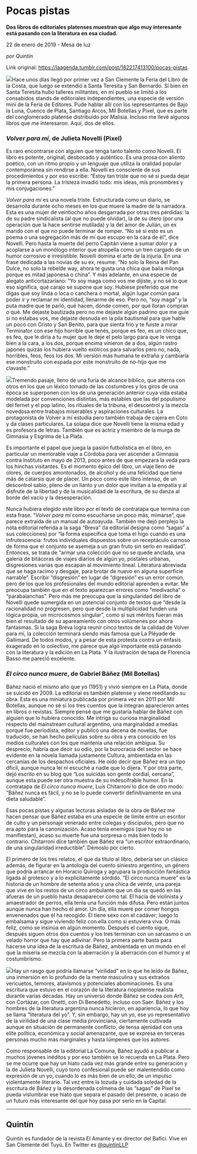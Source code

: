 # Pocas pistas

**Dos libros de editoriales platenses muestran que algo muy interesante está pasando con la literatura en esa ciudad.**

22 de enero de 2019 - Mesa de luz

_por Quintín_

Link original: https://laagenda.tumblr.com/post/182217413100/pocas-pistas

![](https://64.media.tumblr.com/c6cd0ff967c89dff7e7bed8f1d8b1458/tumblr_plqkd7xShh1u3lb1ko2_1280.jpg)Hace unos días llegó por primer vez a San Clemente la Feria del Libro de la Costa, que luego se extendió a Santa Teresita y San Bernardo. Si bien en Santa Teresita hubo talleres militantes, en mi pueblo se limitó a los consabidos stands de editoriales independientes, una especie de versión mini de la Feria de Editores. Pude hablar allí con los representantes de Bajo la Luna, Cuenco de Plata, Santiago Arcos, Mil Botellas y Pixel, que es parte del conglomerado platense distribuido por Malisia. Incluso me llevé algunos libros que me interesaron. Aquí, dos de ellos.


### *Volver para mí*, de Julieta Novelli (Pixel)

Es raro encontrarse con alguien que tenga tanto talento como Novelli. El libro es potente, original, desbocado y auténtico. Es una prosa con aliento poético, con un ritmo propio y un lenguaje que utiliza la oralidad popular contemporánea sin rendirse a ella. Novelli es consciente de sus procedimientos y por eso escribe: “Estoy tan triste que no sé si pueda dejar la primera persona. La tristeza invadió todo: mis ideas, mis pronombres y mis conjugaciones.” 


*Volver para mí* es una novela triste. Estructurada como un diario, se desarrolla durante ocho meses en los que muere la madre de la narradora. Esta es una mujer de veintiocho años desgarrada por otras tres pérdidas: la de su padre sindicalista (al que no puede olvidar), la de su útero (por una operación que la hace sentirse mutilada) y la del amor de Julián, un ex marido con el que no puede terminar de romper. “No sé si esto es un poema o una segregación más de mí que escupo en la cara de él”, dice Novelli. Pero hasta la muerte del perro Capitán viene a sumar dolor y a acoplarse a un monólogo interior que atropella como un tren cargado de un humor corrosivo e irresistible. Novelli domina el arte de la injuria. En una frase dedicada a las novias de su ex, resume: “No solo la Reina del Pan Dulce, no solo la rebelde way, ahora te gusta una chica que baila milonga porque es mitad japonesa o china”. Y más adelante, en una especie de alegato anticortazariano: “Yo soy maga como vos me dijiste, y no sé lo que eso significa, qué carajo se supone que soy. Hubiese preferido que me digas que soy linda o loca o canchera o mortal, algún lugar común para poder ir y reclamar mi identidad, llenarme de eso. Pero no, “soy maga” y la puta madre que te parió, qué hacen, dónde comen, por qué lloran compran o qué. Me dejaste bautizada pero no me dejaste algún padrino que me guíe si no estabas vos, me dejaste desnuda en la pila bautismal para que hable un poco con Cristo y San Benito, para que sienta frío y te fuiste a mirar Terminator con ese hijo horrible que tenés, porque es feo, es un chico que, es feo, que le diría a tu mujer que le deje el pelo largo para que le venga bien a la cara, a los dos, porque encima vinieron de a dos, algún rastro japonés quizás los hubiera vuelto exóticos para salvarlos pero no, nada, horribles, feos, feos los dos. Mi versión más humana te extraña y cambiaría ese monstruito con espada por este monstruito de no-hijo que me clavaste.”


![](https://64.media.tumblr.com/311736f8c253c64f6e97a14ba35bd2e1/tumblr_inline_plqkxlGFd61t6q87u_250.jpg)Tremendo pasaje, lleno de una furia de alcance bíblico, que alterna con otros en los que un léxico tomado de las costumbres y los giros de una época se superponen con los de una generación anterior cuya vida estaba modelada por convenciones distintas, más estables que las del populismo del fernet y el pop latino, los rituales de la tribuna, el descontrol y la mezcla novedosa entre trabajos miserables y aspiraciones culturales. La protagonista de Volver a mí estudia pero también trabaja de cajera en Coto y da clases particulares. La solapa dice que Novelli tiene la misma edad y es profesora de letras. También que es actriz y miembro de la murga de Gimnasia y Esgrima de La Plata. 


Es importante el papel que juega la pasión futbolística en el libro, en particular un memorable viaje a Córdoba para ver ascender a Gimnasia contra Instituto en mayo de 2013, poco antes de que empezara la veda para los hinchas visitantes. Es el momento épico del libro, un viaje lleno de olores, de cuerpos amontonados, de alcohol y de una felicidad que tiene más de catarsis que de placer. Un poco como este libro intenso, de un descontrol sabio, pleno de un llanto y un dolor que invitan a la empatía y al disfrute de la libertad y de la musicalidad de la escritura, de su danza al borde del vacío y la desesperación.


Nunca hubiera elegido este libro por el texto de contratapa que termina con esta frase. “*Volver para mí* como escucharse un poco más, mimarse”, que parece extraída de un manual de autoayuda. También me dejó perplejo la nota editorial referida a la saga “Breva” (la editorial designa como “sagas” a sus colecciones) por “la forma específica que toma el higo cuando es una infrutescencia: frutos individuales dispuestos sobre un receptáculo carnoso de forma que el conjunto se asemeja a un gran fruto sin serlo en realidad”. Entonces, se trata de “armar una colección que no se quede anclada, una galería de bitácoras de viajes diarios de algún yo, postales urbanas, disgresiones varias que escapan al movimiento lineal. Literatura abreviada que se haga racimo y desgaje, para brotar de nuevo en alguna superficie narrable”. Escribir “disgresión” en lugar de “digresión” es un error común, pero de los que los profesionales del mundo editorial aprenden a evitar. Me preocupa también que en el texto aparezcan errores como “medivacha” o “parabalanchas”. Pero más me preocupa que la singularidad del libro de Novelli quede sumergida en un potencial conjunto de textos que “desde la racionalidad no progresen, pero que desde la multiplicidad funden una lógica propia, un microcosmos singular”, como si sus méritos fueran más bien el resultado de su apareamiento con otros volúmenes por ahora fantasmas. Si la saga Breva logra reunir cinco textos de la calidad de Volver para mí, la colección terminará siendo más famosa que La Pléyade de Gallimard. De todos modos, y a pesar de esta protesta contra un énfasis exagerado en lo colectivo, me parece que algo importante está pasando con la literatura y la edición en La Plata. Y la ilustración de tapa de Florencia Basso me pareció excelente. 


### *El circo nunca muere*, de Gabriel Báñez (Mil Botellas)

Báñez nació el mismo año que yo (1951) y vivió siempre en La Plata, donde se suicidó en 2009. La editorial es también platense y viene reeditando su obra. Esta es una miniatura publicada por primera vez en 2011 por Mil Botellas, aunque no sé si los tres cuentos que la integran aparecieron antes en libros o revistas. Siempre pensé que me gustaría hablar de Báñez con alguien que lo hubiera conocido. Me intriga su curiosa marginalidad respecto del mainstream cultural argentino, una marginalidad a medias porque fue periodista, editor y publicó una decena de novelas, fue traducido, se han hecho películas sobre su obra y era conocido en los medios culturales con los que mantenía una relación ambigua. Su desprecio, habría que decir su odio, por la burocracia del sector se hace evidente en la novela llamada justamente Cultura, ambientada en las cercanías de los despachos oficiales. He oído decir que Báñez era un tipo dfícil, aunque nunca leí ni escuché a nadie que lo dijera. Y por otra parte, dejó escrito en su blog que “Los suicidas son gente cordial, cercana”, aunque esta puede ser otra muestra de su indescifrable humor. En la contratapa de *El circo nunca muere*, Luis Chitarroni lo dice de otro modo: “Báñez nunca es fácil, y no se lo puede convertir definitivamente en una dieta saludable”.


Esas pocas pistas y algunas lecturas aisladas de la obra de Báñez me hacen pensar que Báñez estaba en una especie de límite entre un escritor de culto y un personaje venerado entre colegas y discípulos, pero que no era apto para la canonización. Acaso tenía enemigos (que hoy no se manifiestan), acaso su muerte fue una sorpresa o más bien todo lo contrario. Chitarroni dice también que Báñez era “un escritor extraordinario, de una singularidad irreductible”. Démoslo por cierto. 


El primero de los tres relatos, el que da título al libro, debería ser un clásico además, de figurar en la antología del cuento siniestro argentino, un género que podría arrancar en Horacio Quiroga y agrupara la producción fantástica ligada al grotesco y a lo explícitamente sórdido. “El circo nunca muere” es la historia de un hombre de setenta años y una chica de veinte, una pareja que vive en los restos de un circo ambulante que un día se quedó en las afueras de un pueblo hasta desaparecer como tal. El hacía de violinista y amaestrador de perros, ella tenía una función más difusa. Pero están juntos aunque nunca han hecho el amor. Un día, ella muere por comer hongos envenenados que él ha recogido. El tiene sexo con el cadáver; luego lo embalsama y sigue viviendo feliz con ella como si estuviera viva. O más feliz, como se insinúa en algún momento. Después el cuento sigue, después siguen otros dos cuentos y los tres terminan con un sarcasmo o un velado horror que hay que adivinar. Pero la primera parte basta para hacerse una idea de la escritura de Báñez, ambientada en un mundo en el que la miseria se mezcla con la aberración y la aberración con el humor y el costumbrismo. 


![](https://64.media.tumblr.com/2dcc9845bcf18b995b63a73cf0339fb0/tumblr_inline_plqkxm6IWH1t6q87u_250.jpg)Hay un rasgo que podría llamarse “virilidad” en lo que he leído de Báñez, una inmersión en lo profundo de la mente masculina y sus extraños vericuetos, temores, atavismos y potenciales abominaciones. Es una escritura que estuvo en el corazón de la literatura rioplatense realista durante varias décadas. Hay un universo donde Báñez se codea con Arlt, con Cortázar, con Onetti, con Di Benedetto, incluso con Saer. Báñez y los hombres de la literatura argentina nunca hicieron, en apariencia, lo que hoy se llama “literatura del yo”. Y, sin embargo, hay un yo, ese yo representativo de la virilidad de una clase media provinciana, ciertamente cultivada aunque en situación de permanente conflicto, de tensa ajenidad con una elite política, económica y social amenazante, que se expresa en terceras personas mucho más marginales y hasta lúmpenes que los autores. 


Como responsable de la editorial La Comuna, Báñez ayudó a publicar a muchos jóvenes inéditos y por eso también se lo recuerda en La Plata. Pero se me ocurre que hay un hiato cada vez más grande entre su generación y la de Julieta Novelli, cuyo tono confesional puede ser malentendido como expresión de un yo, cuando lo es más bien de un ello, de un impulso violentamente literario. Tal vez entre la tozuda y cuidada soledad de la escritura de Báñez y la desordenada colmena de las “sagas” de Pixel se pueda vislumbrar ese hiato que separa el pasado del presente, o acaso de un futuro más interesante del que hoy pasa por serlo en la Capital. 




---

Quintín
-------

 Quintín es fundador de la revista El Amante y ex director del Bafici. Vive en San Clemente del Tuyú. En Twitter es [@quintinLLP](https://twitter.com/quintinLLP) 


